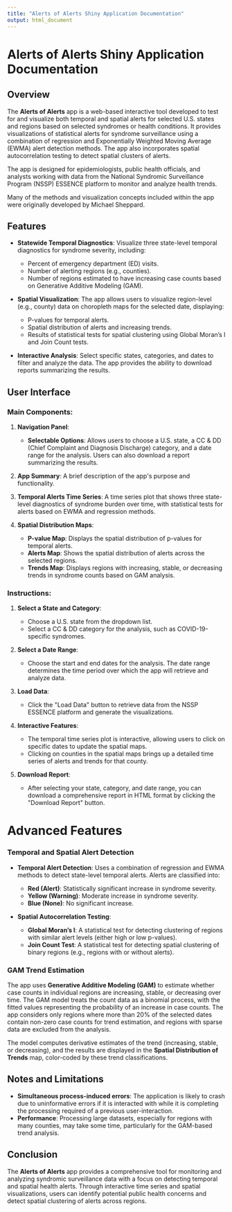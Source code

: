 ```yaml
---
title: "Alerts of Alerts Shiny Application Documentation"
output: html_document
---
```


<!-- 
© 2024 The Johns Hopkins University Applied Physics Laboratory LLC
Development of this software was sponsored by the U.S. Government under contracts no. 75D30120C07643, 75D30122C15442 
-->

# **Alerts of Alerts Shiny Application Documentation**

## **Overview**

The **Alerts of Alerts** app is a web-based interactive tool developed to test for and visualize both temporal and spatial alerts for selected U.S. states and regions based on selected syndromes or health conditions. It provides visualizations of statistical alerts for syndrome surveillance using a combination of regression and Exponentially Weighted Moving Average (EWMA) alert detection methods. The app also incorporates spatial autocorrelation testing to detect spatial clusters of alerts.

The app is designed for epidemiologists, public health officials, and analysts working with data from the National Syndromic Surveillance Program (NSSP) ESSENCE platform to monitor and analyze health trends.

Many of the methods and visualization concepts included within the app were originally developed by Michael Sheppard.

## **Features**

- **Statewide Temporal Diagnostics**: Visualize three state-level temporal diagnostics for syndrome severity, including:
  - Percent of emergency department (ED) visits.
  - Number of alerting regions (e.g., counties).
  - Number of regions estimated to have increasing case counts based on Generative Additive Modeling (GAM).
  
- **Spatial Visualization**: The app allows users to visualize region-level (e.g., county) data on choropleth maps for the selected date, displaying:
  - P-values for temporal alerts.
  - Spatial distribution of alerts and increasing trends.
  - Results of statistical tests for spatial clustering using Global Moran’s I and Join Count tests.

- **Interactive Analysis**: Select specific states, categories, and dates to filter and analyze the data. The app provides the ability to download reports summarizing the results.

## **User Interface**

### Main Components:

1. **Navigation Panel**: 
   - **Selectable Options**: Allows users to choose a U.S. state, a CC & DD (Chief Complaint and Diagnosis Discharge) category, and a date range for the analysis. Users can also download a report summarizing the results.
   
2. **App Summary**: A brief description of the app's purpose and functionality.
   
3. **Temporal Alerts Time Series**: A time series plot that shows three state-level diagnostics of syndrome burden over time, with statistical tests for alerts based on EWMA and regression methods.

4. **Spatial Distribution Maps**:
   - **P-value Map**: Displays the spatial distribution of p-values for temporal alerts.
   - **Alerts Map**: Shows the spatial distribution of alerts across the selected regions.
   - **Trends Map**: Displays regions with increasing, stable, or decreasing trends in syndrome counts based on GAM analysis.

### Instructions:

1. **Select a State and Category**:
   - Choose a U.S. state from the dropdown list.
   - Select a CC & DD category for the analysis, such as COVID-19-specific syndromes.
   
2. **Select a Date Range**:
   - Choose the start and end dates for the analysis. The date range determines the time period over which the app will retrieve and analyze data.

3. **Load Data**:
   - Click the "Load Data" button to retrieve data from the NSSP ESSENCE platform and generate the visualizations.

4. **Interactive Features**:
   - The temporal time series plot is interactive, allowing users to click on specific dates to update the spatial maps.
   - Clicking on counties in the spatial maps brings up a detailed time series of alerts and trends for that county.
   
5. **Download Report**:
   - After selecting your state, category, and date range, you can download a comprehensive report in HTML format by clicking the "Download Report" button.

# **Advanced Features**

### Temporal and Spatial Alert Detection

- **Temporal Alert Detection**: Uses a combination of regression and EWMA methods to detect state-level temporal alerts. Alerts are classified into:
  - **Red (Alert)**: Statistically significant increase in syndrome severity.
  - **Yellow (Warning)**: Moderate increase in syndrome severity.
  - **Blue (None)**: No significant increase.

- **Spatial Autocorrelation Testing**:
  - **Global Moran’s I**: A statistical test for detecting clustering of regions with similar alert levels (either high or low p-values).
  - **Join Count Test**: A statistical test for detecting spatial clustering of binary regions (e.g., regions with or without alerts).

### GAM Trend Estimation

The app uses **Generative Additive Modeling (GAM)** to estimate whether case counts in individual regions are increasing, stable, or decreasing over time. The GAM model treats the count data as a binomial process, with the fitted values representing the probability of an increase in case counts. The app considers only regions where more than 20% of the selected dates contain non-zero case counts for trend estimation, and regions with sparse data are excluded from the analysis.

The model computes derivative estimates of the trend (increasing, stable, or decreasing), and the results are displayed in the **Spatial Distribution of Trends** map, color-coded by these trend classifications.

## **Notes and Limitations**

- **Simultaneous process-induced errors**: The application is likely to crash due to uninformative errors if it is interacted with while it is completing the processing required of a previous user-interaction.
- **Performance**: Processing large datasets, especially for regions with many counties, may take some time, particularly for the GAM-based trend analysis.

## **Conclusion**

The **Alerts of Alerts** app provides a comprehensive tool for monitoring and analyzing syndromic surveillance data with a focus on detecting temporal and spatial health alerts. Through interactive time series and spatial visualizations, users can identify potential public health concerns and detect spatial clustering of alerts across regions.
